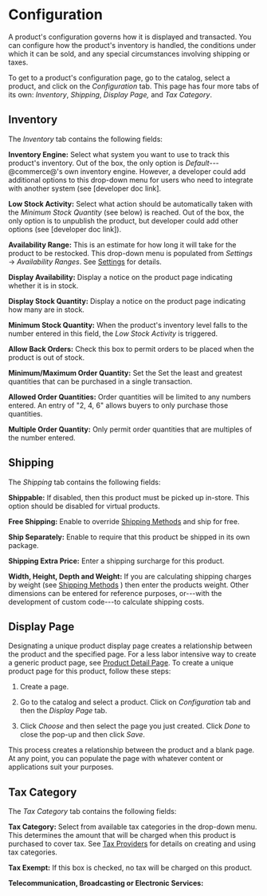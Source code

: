 # Configuration [](id=configuration)

A product's configuration governs how it is displayed and transacted. You can
configure how the product's inventory is handled, the conditions under which it
can be sold, and any special circumstances involving shipping or taxes.

To get to a product's configuration page, go to the catalog, select a product,
and click on the *Configuration* tab. This page has four more tabs of its own:
*Inventory*, *Shipping*, *Display Page,* and *Tax Category*.

## Inventory [](id=inventory)

The *Inventory* tab contains the following fields:

**Inventory Engine:** Select what system you want to use to track this product's
inventory. Out of the box, the only option is *Default*---@commerce@'s own
inventory engine. However, a developer could add additional options to this
drop-down menu for users who need to integrate with another system (see
[developer doc link].

**Low Stock Activity:** Select what action should be automatically taken with
the *Minimum Stock Quantity* (see below) is reached. Out of the box, the only
option is to unpublish the product, but developer could add other options (see
[developer doc link]).

**Availability Range:** This is an estimate for how long it will take for the
product to be restocked. This drop-down menu is populated from *Settings* &rarr;
*Availability Ranges*. See
[Settings](/web/liferay-emporio/documentation/-/knowledge_base/7-1/settings)
for details.

**Display Availability:** Display a notice on the product page indicating
whether it is in stock.

**Display Stock Quantity:** Display a notice on the product page indicating how
many are in stock.

**Minimum Stock Quantity:** When the product's inventory level falls to the
number entered in this field, the *Low Stock Activity* is triggered.

**Allow Back Orders:** Check this box to permit orders to be placed when the
product is out of stock.

**Minimum/Maximum Order Quantity:** Set the Set the least and greatest
quantities that can be purchased in a single transaction.

**Allowed Order Quantities:** Order quantities will be limited to any numbers
entered. An entry of "2, 4, 6" allows buyers to only purchase those quantities.

**Multiple Order Quantity:** Only permit order quantities that are multiples of
the number entered.

## Shipping [](id=shipping)

The *Shipping* tab contains the following fields:

**Shippable:** If disabled, then this product must be picked up in-store. This
option should be disabled for virtual products.

**Free Shipping:** Enable to override 
[Shipping Methods](/web/liferay-emporio/documentation/-/knowledge_base/7-1/shipping-methods-intro)
and ship for free.

**Ship Separately:** Enable to require that this product be shipped in its own
package.

**Shipping Extra Price:** Enter a shipping surcharge for this product.

**Width, Height, Depth and Weight:** If you are calculating shipping charges by
weight (see 
[Shipping Methods](/web/liferay-emporio/documentation/-/knowledge_base/7-1/)
) then enter the products weight. Other dimensions can be entered for reference
purposes, or---with the development of custom code---to calculate shipping
costs.

## Display Page [](id=display-page)

Designating a unique product display page creates a relationship between the
product and the specified page. For a less labor intensive way to create
a generic product page, see 
[Product Detail Page](/web/liferay-emporio/documentation/-/knowledge_base/7-1/product-detail-page).
To create a unique product page for this product, follow these steps:

1.  Create a page.

2.  Go to the catalog and select a product. Click on *Configuration* tab and
    then the *Display Page* tab.

3.  Click *Choose* and then select the page you just created. Click *Done* to
    close the pop-up and then click *Save*.

This process creates a relationship between the product and a blank page. At any
point, you can populate the page with whatever content or applications suit your
purposes.

## Tax Category [](id=tax-category)

The *Tax Category* tab contains the following fields:

**Tax Category:** Select from available tax categories in the drop-down menu.
This determines the amount that will be charged when this product is purchased
to cover tax. See 
[Tax Providers](/web/liferay-emporio/documentation/-/knowledge_base/7-1/tax-providers)
for details on creating and using tax categories.

**Tax Exempt:** If this box is checked, no tax will be charged on this product.

**Telecommunication, Broadcasting or Electronic Services:**
